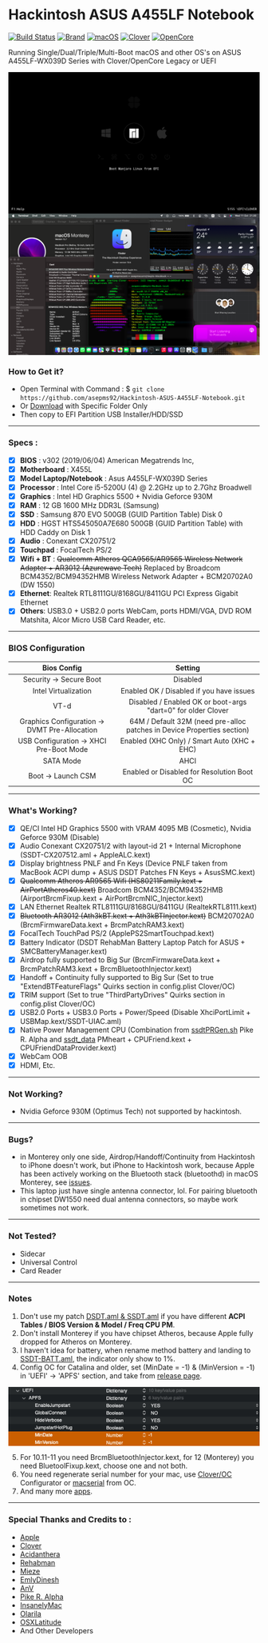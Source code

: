# Hackintosh ASUS A455LF Notebook

[![Build Status](https://github.com/asepms92/Hackintosh-ASUS-A455LF-Notebook/workflows/CI/badge.svg?branch=master)](https://github.com/asepms92/Hackintosh-ASUS-A455LF-Notebook/actions)
[![Brand](https://img.shields.io/badge/A455LF-WX039D-yellow?style=flat&logo=asus)](https://www.asus.com/)
[![macOS](https://img.shields.io/badge/macOS-Monterey_v12.7-red?style=flat&logo=apple)](https://www.apple.com/macos/monterey/)
[![Clover](https://img.shields.io/badge/Clover-r5155-brightgreen?style=flat&logo=aer-lingus)](https://github.com/CloverHackyColor/CloverBootloader)
[![OpenCore](https://img.shields.io/badge/OpenCore-v0.9.6-blue?style=flat&logo=okta)](https://github.com/acidanthera/OpenCorePkg)

Running Single/Dual/Triple/Multi-Boot macOS and other OS's on ASUS A455LF-WX039D Series with Clover/OpenCore Legacy or UEFI

<img src="/Images/screenshot0.png?raw=true" alt="Clover Bootloader" align="center">
<img src="/Images/Sept-MacBook-Monterey.png?raw=true" alt="macOS Monterey" align="center">

### How to Get it?

 - Open Terminal with Command : $ `git clone https://github.com/asepms92/Hackintosh-ASUS-A455LF-Notebook.git`
 - Or [Download](https://github.com/asepms92/Hackintosh-ASUS-A455LF-Notebook/archive/refs/heads/master.zip) with Specific Folder Only
 - Then copy to EFI Partition USB Installer/HDD/SSD

--------------------------------------------------------------------------------------------

### Specs :

 - [x] <b>BIOS</b> : v302 (2019/06/04) American Megatrends Inc,
 - [x] <b>Motherboard</b> : X455L
 - [x] <b>Model Laptop/Notebook</b> : Asus A455LF-WX039D Series
 - [x] <b>Processor</b> : Intel Core i5-5200U (4) @ 2.2GHz up to 2.7Ghz Broadwell
 - [x] <b>Graphics</b> : Intel HD Graphics 5500 + Nvidia Geforce 930M
 - [x] <b>RAM</b> : 12 GB 1600 MHz DDR3L (Samsung)
 - [x] <b>SSD</b> : Samsung 870 EVO 500GB (GUID Partition Table) Disk 0
 - [x] <b>HDD</b> : HGST HTS545050A7E680 500GB (GUID Partition Table) with HDD Caddy on Disk 1
 - [x] <b>Audio</b> : Conexant CX20751/2
 - [x] <b>Touchpad</b> : FocalTech PS/2
 - [x] <b>Wifi + BT</b> : ~~Qualcomm Atheros QCA9565/AR9565 Wireless Network Adapter + AR3012 (Azurewave Tech)~~ Replaced by Broadcom BCM4352/BCM94352HMB Wireless Network Adapter + BCM20702A0 (DW 1550)
 - [x] <b>Ethernet</b>: Realtek RTL8111GU/8168GU/8411GU PCI Express Gigabit Ethernet
 - [x] <b>Others</b>: USB3.0 + USB2.0 ports WebCam, ports HDMI/VGA, DVD ROM Matshita, Alcor Micro USB Card Reader, etc.

--------------------------------------------------------------------------------------------

### BIOS Configuration

Bios Config | Setting 
:---:| :---:
Security -> Secure Boot | Disabled
Intel Virtualization    | Enabled OK / Disabled if you have issues
VT-d | Disabled / Enabled OK or boot-args "dart=0" for older Clover
Graphics Configuration -> DVMT Pre-Allocation | 64M / Default 32M (need pre-alloc patches in Device Properties section)
USB Configuration -> XHCI Pre-Boot Mode | Enabled (XHC Only) / Smart Auto (XHC + EHC)
SATA Mode | AHCI
Boot -> Launch CSM | Enabled or Disabled for Resolution Boot OC

--------------------------------------------------------------------------------------------

### What's Working?

 - [x] QE/CI Intel HD Graphics 5500 with VRAM 4095 MB (Cosmetic), Nvidia Geforce 930M (Disable)
 - [x] Audio Conexant CX20751/2 with layout-id 21 + Internal Microphone (SSDT-CX207512.aml + AppleALC.kext)
 - [x] Display brightness PNLF and Fn Keys (Device PNLF taken from MacBook ACPI dump + ASUS DSDT Patches FN Keys + AsusSMC.kext)
 - [x] ~~Qualcomm Atheros AR9565 Wifi (HS80211Family.kext + AirPortAtheros40.kext)~~ Broadcom BCM4352/BCM94352HMB (AirportBrcmFixup.kext + AirPortBrcmNIC_Injector.kext)
 - [x] LAN Ethernet Realtek RTL8111GU/8168GU/8411GU (RealtekRTL8111.kext)
 - [x] ~~Bluetooth AR3012 (Ath3kBT.kext + Ath3kBTInjector.kext)~~ BCM20702A0 (BrcmFirmwareData.kext + BrcmPatchRAM3.kext)
 - [x] FocalTech TouchPad PS/2 (ApplePS2SmartTouchpad.kext)
 - [x] Battery Indicator (DSDT RehabMan Battery Laptop Patch for ASUS + SMCBatteryManager.kext)
 - [x] Airdrop fully supported to Big Sur (BrcmFirmwareData.kext + BrcmPatchRAM3.kext + BrcmBluetoothInjector.kext)
 - [x] Handoff + Continuity fully supported to Big Sur (Set to true "ExtendBTFeatureFlags" Quirks section in config.plist Clover/OC)
 - [x] TRIM support (Set to true "ThirdPartyDrives" Quirks section in config.plist Clover/OC)
 - [x] USB2.0 Ports + USB3.0 Ports + Power/Speed (Disable XhciPortLimit + USBMap.kext/SSDT-UIAC.aml)
 - [x] Native Power Management CPU (Combination from [ssdtPRGen.sh](https://github.com/Piker-Alpha/ssdtPRGen.sh) Pike R. Alpha and [ssdt_data](https://github.com/acidanthera/CPUFriend/blob/master/Instructions.md#data-combination) PMheart + CPUFriend.kext + CPUFriendDataProvider.kext)
 - [x] WebCam OOB
 - [x] HDMI, Etc.

--------------------------------------------------------------------------------------------

### Not Working?

 - Nvidia Geforce 930M (Optimus Tech) not supported by hackintosh.

--------------------------------------------------------------------------------------------

### Bugs?

 - in Monterey only one side, Airdrop/Handoff/Continuity from Hackintosh to iPhone doesn't work, but iPhone to Hackintosh work, because  Apple has been actively working on the Bluetooth stack (bluetoothd) in macOS Monterey, see [issues](https://github.com/acidanthera/bugtracker/issues/1821).
 - This laptop just have single antenna connector, lol. For pairing bluetooth in chipset DW1550 need dual antenna connectors, so maybe work sometimes not work.

--------------------------------------------------------------------------------------------

### Not Tested?

 - Sidecar
 - Universal Control
 - Card Reader

--------------------------------------------------------------------------------------------

### Notes

1. Don't use my patch [DSDT.aml & SSDT.aml](https://github.com/asepms92/Hackintosh-ASUS-A455LF-Notebook/tree/master/CLOVER/EFI/CLOVER/ACPI/patched) if you have different <b>ACPI Tables / BIOS Version & Model / Freq CPU PM</b>.
2. Don't install Monterey if you have chipset Atheros, because Apple fully dropped for Atheros on Monterey.
3. I haven't idea for battery, when rename method battery and landing to [SSDT-BATT.aml](https://github.com/asepms92/Hackintosh-ASUS-A455LF-Notebook/tree/master/OC/EFI/OC/ACPI), the indicator only show to 1%.
4. Config OC for Catalina and older, set (MinDate = -1) & (MinVersion = -1) in 'UEFI' -> 'APFS' section, and take from [release page](https://github.com/asepms92/Hackintosh-ASUS-A455LF-Notebook/releases/download/v0.0.1/OpenCore_v0.7.7.zip).

<img src="/Images/set-config-oc-for-catalina-and-older.png?raw=true" alt="Set config OC Catalina and older" align="center">

5. For 10.11-11 you need BrcmBluetoothInjector.kext, for 12 (Monterey) you need BluetoolFixup.kext, choose one and not both.
6. You need regenerate serial number for your mac, use [Clover](https://mackie100projects.altervista.org/download-clover-configurator/)[/OC](https://mackie100projects.altervista.org/download-opencore-configurator/) Configurator or [macserial](https://github.com/asepms92/Hackintosh-ASUS-A455LF-Notebook/tree/master/OC/Utilities/macserial) from OC.
7. And many more [apps](https://github.com/asepms92/Hackintosh-ASUS-A455LF-Notebook/tree/master/Tools/Apps).

--------------------------------------------------------------------------------------------

### Special Thanks and Credits to :

- [Apple](https://www.apple.com)
- [Clover](https://github.com/CloverHackyColor)
- [Acidanthera](https://github.com/acidanthera)
- [Rehabman](https://github.com/RehabMan)
- [Mieze](https://github.com/Mieze)
- [EmlyDinesh](https://github.com/EMlyDinEsHMG)
- [AnV](https://github.com/andyvand)
- [Pike R. Alpha](https://github.com/Piker-Alpha)
- [InsanelyMac](https://www.insanelymac.com)
- [Olarila](http://olarila.com)
- [OSXLatitude](https://osxlatitude.com)
- And Other Developers
